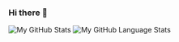 ### Hi there 👋

![My GitHub Stats](https://github-readme-stats.vercel.app/api/?username=sagabegins&count_private=true&theme=tokyonight&showicons=true)
![My GitHub Language Stats](https://github-readme-stats.vercel.app/api/top-langs/?username=sagabegins&hide=html,makefile&langs_count=10&theme=tokyonight&layout=compact)

<!--
**SagaBegins/SagaBegins** is a ✨ _special_ ✨ repository because its `README.md` (this file) appears on your GitHub profile.

Here are some ideas to get you started:

- 🔭 I’m currently working on ...
- 🌱 I’m currently learning ...
- 👯 I’m looking to collaborate on ...
- 🤔 I’m looking for help with ...
- 💬 Ask me about ...
- 📫 How to reach me: ...
- 😄 Pronouns: ...
- ⚡ Fun fact: ...
-->
